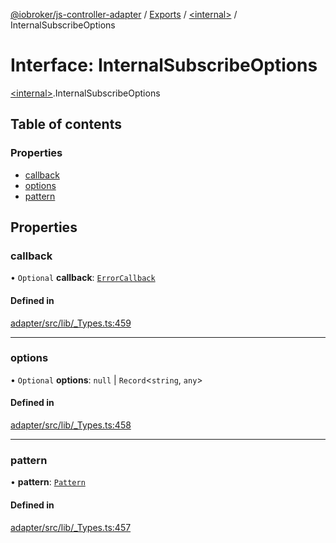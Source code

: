 [@iobroker/js-controller-adapter](../README.md) / [Exports](../modules.md) / [\<internal\>](../modules/internal_.md) / InternalSubscribeOptions

# Interface: InternalSubscribeOptions

[\<internal\>](../modules/internal_.md).InternalSubscribeOptions

## Table of contents

### Properties

- [callback](internal_.InternalSubscribeOptions.md#callback)
- [options](internal_.InternalSubscribeOptions.md#options)
- [pattern](internal_.InternalSubscribeOptions.md#pattern)

## Properties

### callback

• `Optional` **callback**: [`ErrorCallback`](../modules/internal_.md#errorcallback)

#### Defined in

[adapter/src/lib/_Types.ts:459](https://github.com/ioBroker/ioBroker.js-controller/blob/4e8189ae010aadbff9fb35ee4b3861b5e29992c4/packages/adapter/src/lib/_Types.ts#L459)

___

### options

• `Optional` **options**: ``null`` \| `Record`\<`string`, `any`\>

#### Defined in

[adapter/src/lib/_Types.ts:458](https://github.com/ioBroker/ioBroker.js-controller/blob/4e8189ae010aadbff9fb35ee4b3861b5e29992c4/packages/adapter/src/lib/_Types.ts#L458)

___

### pattern

• **pattern**: [`Pattern`](../modules/internal_.md#pattern)

#### Defined in

[adapter/src/lib/_Types.ts:457](https://github.com/ioBroker/ioBroker.js-controller/blob/4e8189ae010aadbff9fb35ee4b3861b5e29992c4/packages/adapter/src/lib/_Types.ts#L457)
